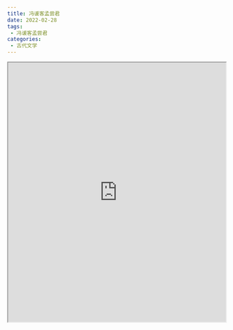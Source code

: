 ```yaml
---
title: 冯谖客孟尝君
date: 2022-02-28
tags:
 - 冯谖客孟尝君
categories:
 - 古代文学
---
```




<iframe src="http://localhost:8080/pdf/web/viewer.html?file=https://vkceyugu.cdn.bspapp.com/VKCEYUGU-e9075d72-0451-48df-afe1-d46932ae4554/2a72a5bd-ca41-4898-a6e5-13761dc22bd4.pdf" width="100%" height="600px"></iframe>
